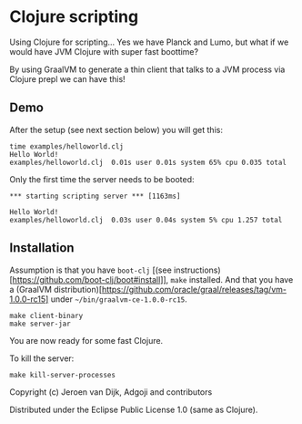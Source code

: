 # Clojure scripting

Using Clojure for scripting... Yes we have Planck and Lumo, but what if we would have JVM Clojure with super fast boottime?

By using GraalVM to generate a thin client that talks to a JVM process via Clojure prepl we can have this!

## Demo
After the setup (see next section below) you will get this:

```
time examples/helloworld.clj
Hello World!
examples/helloworld.clj  0.01s user 0.01s system 65% cpu 0.035 total
```

Only the first time the server needs to be booted:
```
*** starting scripting server *** [1163ms]

Hello World!
examples/helloworld.clj  0.03s user 0.04s system 5% cpu 1.257 total
```
 
## Installation
 
Assumption is that you have `boot-clj` [(see instructions)[https://github.com/boot-clj/boot#install]], `make` installed. And that you have a (GraalVM distribution)[https://github.com/oracle/graal/releases/tag/vm-1.0.0-rc15] under `~/bin/graalvm-ce-1.0.0-rc15`.
 
```
make client-binary
make server-jar
```
 
You are now ready for some fast Clojure.
 
To kill the server:
 
```
make kill-server-processes
``` 


Copyright (c) Jeroen van Dijk, Adgoji and contributors

Distributed under the Eclipse Public License 1.0 (same as Clojure).
 